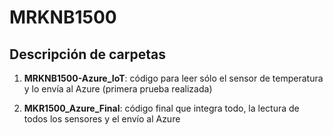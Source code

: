 # MRKNB1500
## Descripción de carpetas

1) **MRKNB1500-Azure_IoT**: código para leer sólo el sensor de temperatura y lo envía al Azure (primera prueba realizada)

2) **MKR1500_Azure_Final**: código final que integra todo, la lectura de todos los sensores y el envío al Azure
